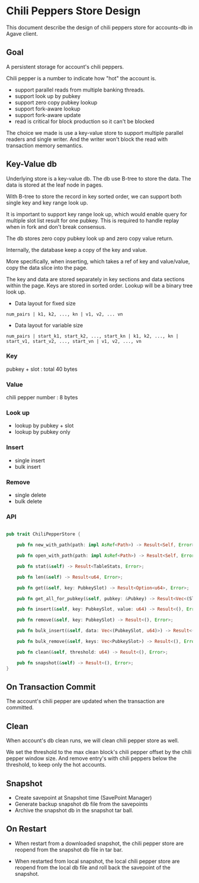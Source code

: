 # Chili Peppers Store Design

This document describe the design of chili peppers store for accounts-db in Agave client.

## Goal

A persistent storage for account's chili peppers.

Chili pepper is a number to indicate how "hot" the account is.

* support parallel reads from multiple banking threads.
* support look up by pubkey
* support zero copy pubkey lookup
* support fork-aware lookup
* support fork-aware update
* read is critical for block production so it can't be blocked

The choice we made is use a key-value store to support multiple parallel readers
and single writer. And the writer won't block the read with transaction memory
semantics.


## Key-Value db

Underlying store is a key-value db. The db use B-tree to store the data. The
data is stored at the leaf node in pages.

With B-tree to store the record in key sorted order, we can support both single key and
key range look up.

It is important to support key range look up, which would enable query for
multiple slot list result for one pubkey. This is required to handle replay when
in fork and don't break consensus.

The db stores zero copy pubkey look up and zero copy value return.

Internally, the database keep a copy of the key and value.

More specifically, when inserting, which takes a ref of key and value/value,
copy the data slice into the page.

The key and data are stored separately in key sections and data sections within
the page. Keys are stored in sorted order. Lookup will be a binary tree look
up.

* Data layout for fixed size

```
num_pairs | k1, k2, ..., kn | v1, v2, ... vn
```

* Data layout for variable size

```
num_pairs | start_k1, start_k2, ..., start_kn | k1, k2, ..., kn | start_v1, start_v2, ..., start_vn | v1, v2, ..., vn
```
<!--
https://github.com/cberner/redb/blob/b879f353218454fd2e806439a43d0c3aae315d06/src/tree_store/btree_base.rs#L778

```
        self.page[key_offset..(key_offset + key.len())].copy_from_slice(key);
        ...
        self.page[offset..(offset + size_of::<u32>())].copy_from_slice(
                &u32::try_from(value_offset + value.len())
                    .unwrap()
                    .to_le_bytes(),
            );
```
-->

### Key

pubkey + slot : total 40 bytes

### Value

chili pepper number : 8 bytes

### Look up

* lookup by pubkey + slot
* lookup by pubkey only

### Insert

* single insert
* bulk insert

### Remove

* single delete
* bulk delete

### API

```rust

pub trait ChiliPepperStore {

    pub fn new_with_path(path: impl AsRef<Path>) -> Result<Self, Error>;

    pub fn open_with_path(path: impl AsRef<Path>) -> Result<Self, Error>;

    pub fn stat(&self) -> Result<TableStats, Error>;

    pub fn len(&self) -> Result<u64, Error>;

    pub fn get(&self, key: PubkeySlot) -> Result<Option<u64>, Error>;

    pub fn get_all_for_pubkey(&self, pubkey: &Pubkey) -> Result<Vec<(Slot, u64)>, Error>;

    pub fn insert(&self, key: PubkeySlot, value: u64) -> Result<(), Error>;

    pub fn remove(&self, key: PubkeySlot) -> Result<(), Error>;

    pub fn bulk_insert(&self, data: Vec<(PubkeySlot, u64)>) -> Result<(), Error>;

    pub fn bulk_remove(&self, keys: Vec<PubkeySlot>) -> Result<(), Error>;

    pub fn clean(&self, threshold: u64) -> Result<(), Error>;

    pub fn snapshot(&self) -> Result<(), Error>;
}

```

## On Transaction Commit

The account's chili pepper are updated when the transaction are committed.

## Clean

When account's db clean runs, we will clean chili pepper store as well.

We set the threshold to the max clean block's chili pepper offset by the chili
pepper window size. And remove entry's with chili peppers below the threshold,
to keep only the hot accounts.

## Snapshot

* Create savepoint at Snapshot time (SavePoint Manager)
* Generate backup snapshot db file from the savepoints
* Archive the snapshot db in the snapshot tar ball.

## On Restart

* When restart from a downloaded snapshot, the chili pepper store are reopend
from the snapshot db file in tar bar.

* When restarted from local snapshot, the local chili pepper store are reopend from the
local db file and roll back the savepoint of the snapshot.